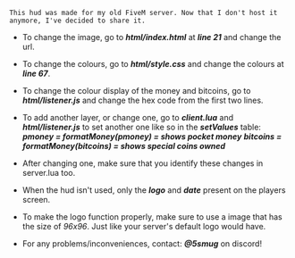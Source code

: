 ``This hud was made for my old FiveM server. Now that I don't host it anymore, I've decided to share it.``

- To change the image, go to ***html/index.html*** at ***line 21*** and change the url.
- To change the colours, go to ***html/style.css*** and change the colours at ***line 67***.
- To change the colour display of the money and bitcoins, go to ***html/listener.js*** and change the hex code from the first two lines.
- To add another layer, or change one, go to ***client.lua*** and ***html/listener.js*** to set another one like so in the ***setValues*** table:
***pmoney = formatMoney(pmoney) = shows pocket money***
***bitcoins = formatMoney(bitcoins) = shows special coins owned***
- After changing one, make sure that you identify these changes in server.lua too.

- When the hud isn't used, only the ***logo*** and ***date*** present on the players screen.
- To make the logo function properly, make sure to use a image that has the size of *96x96*. Just like your server's default logo would have.

- For any problems/inconveniences, contact: ***@5smug*** on discord!
